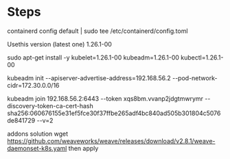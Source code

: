 # Steps 


containerd config default | sudo tee /etc/containerd/config.toml

Usethis version (latest one)
1.26.1-00

sudo apt-get install -y kubelet=1.26.1-00  kubeadm=1.26.1-00 kubectl=1.26.1-00

kubeadm init --apiserver-advertise-address=192.168.56.2 --pod-network-cidr=172.30.0.0/16 

kubeadm join 192.168.56.2:6443 --token xqs8bm.vvanp2jdgtmwrymr --discovery-token-ca-cert-hash sha256:060676155e31ef5fce30f37ffbe265adf4bc840ad505b301804c5076de841729 --v=2


addons solution
wget https://github.com/weaveworks/weave/releases/download/v2.8.1/weave-daemonset-k8s.yaml 
then apply